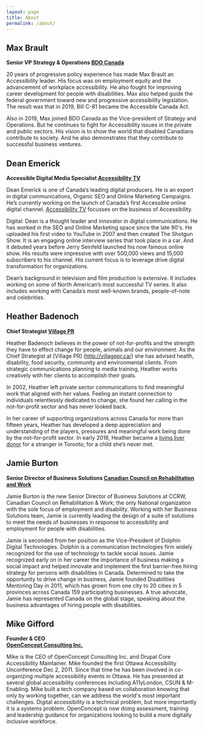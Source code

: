 ```yaml
---
layout: page
title: About
permalink: /about/
---
```


## Max Brault
**Senior VP Strategy & Operations 
[BDO Canada](https://bdo.ca)**

20 years of progressive policy experience has made Max Brault an Accessibility leader. His focus was on employment equity and the advancement of workplace accessibility. He also fought for improving career development for people with disabilities. Max also helped guide the federal government toward new and progressive accessibility legislation. The result was that in 2019, Bill C-81 became the Accessible Canada Act.

Also in 2019, Max joined BDO Canada as the Vice-president of Strategy and Operations. But he continues to fight for Accessibility issues in the private and public sectors. His vision is to show the world that disabled Canadians contribute to society. And he also demonstrates that they contribute to successful business ventures.


## Dean Emerick
**Accessible Digital Media Specialist 
[Accessibility TV](https://www.accessibilitytv.com/)**

Dean Emerick is one of Canada’s leading digital producers. He is an expert in digital communications, Organic SEO and Online Marketing Campaigns. He’s currently working on the launch of Canada’s first Accessible online digital channel. [Accessibility TV](https://www.accessibilitytv.com/about-accessibility/) focusses on the business of Accessibility.
 
Digital: Dean is a thought leader and innovator in digital communications. He has worked in the SEO and Online Marketing space since the late 90's. He uploaded his first video to YouTube in 2007 and then created The Shotgun Show. It is an engaging online interview series that took place in a car. And it debuted years before Jerry Seinfeld launched his now famous online show. His results were impressive with over 500,000 views and 15,000 subscribers to his channel. His current focus is to leverage drive digital transformation for organizations.
 
Dean’s background in television and film production is extensive. It includes working on some of North American’s most successful TV series. It also includes working with Canada’s most well-known brands, people-of-note and celebrities.


## Heather Badenoch
**Chief Strategist 
[Village PR](http://Villagepr.ca)**

Heather Badenoch believes in the power of not-for-profits and the strength they have to effect change for people, animals and our environment. As the Chief Strategist at [Village PR] (http://villagepr.ca/) she has advised health, disability, food security, community and environmental clients. From strategic communications planning to media training, Heather works creatively with her clients to accomplish their goals.
 
In 2002, Heather left private sector communications to find meaningful work that aligned with her values. Feeling an instant connection to individuals relentlessly dedicated to change, she found her calling in the not-for-profit sector and has never looked back. 

In her career of supporting organizations across Canada for more than fifteen years, Heather has developed a deep appreciation and understanding of the players, pressures and meaningful work being done by the not-for-profit sector. In early 2018, Heather became a [living liver donor](https://www.todaysparent.com/blogs/this-woman-did-the-most-wonderful-thing-for-a-kid-shell-never-meet/) for a stranger in Toronto; for a child she’s never met.


## Jamie Burton
**Senior Director of Business Solutions 
[Canadian Council on Rehabilitation and Work](https://www.ccrw.org/)**

Jamie Burton is the new Senior Director of Business Solutions at CCRW, Canadian Council on Rehabilitation & Work; the only National organization with the sole focus of employment and disability.  Working with her Business Solutions team, Jamie is currently leading the design of a suite of solutions to meet the needs of businesses in response to accessibility and employment for people with disabilities. 

Jamie is seconded from her position as the Vice-President of Dolphin Digital Technologies.  Dolphin is a communication technologies firm widely recognized for the use of technology to tackle social issues.  Jamie recognized early on in her career the importance of business making a social impact and helped innovate and implement the first barrier-free hiring strategy for persons with disabilities in Canada. Determined to take the opportunity to drive change in business, Jamie founded Disabilities Mentoring Day in 2011, which has grown from one city to 20 cities in 5 provinces across Canada 159 participating businesses. A true advocate, Jamie has represented Canada on the global stage, speaking about the business advantages of hiring people with disabilities.


## Mike Gifford
**Founder & CEO  
[OpenConcept Consulting Inc.](https://openconcept.ca/)**

Mike is the CEO of OpenConcept Consulting Inc. and Drupal Core Accessibility Maintainer. 
Mike founded the first Ottawa Accessibility Unconference Dec 2, 2011. Since that time he has been involved in co-organizing multiple accessibility events in Ottawa. He has presented at several global accessibility conferences including A11yLondon, CSUN & M-Enabling.
Mike built a tech company based on collaboration knowing that only by working together, can we address the world's most important challenges. Digital accessibility is a technical problem, but more importantly it is a systems problem. OpenConcept is now doing assessment, training and leadership guidance for organizations looking to build a more digitally inclusive workforce. 




